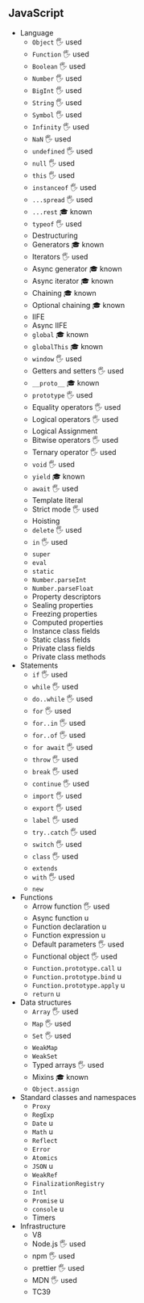 ## JavaScript

- Language
  - `Object` 🖐️ used
  - `Function` 🖐️ used
  - `Boolean` 🖐️ used
  - `Number` 🖐️ used
  - `BigInt` 🖐️ used
  - `String` 🖐️ used
  - `Symbol` 🖐️ used
  - `Infinity` 🖐️ used
  - `NaN` 🖐️ used
  - `undefined` 🖐️ used
  - `null` 🖐️ used
  - `this` 🖐️ used
  - `instanceof` 🖐️ used
  - `...spread` 🖐️ used
  - `...rest` 🎓 known
  - `typeof` 🖐️ used
  - Destructuring
  - Generators 🎓 known
  - Iterators 🖐️ used
  - Async generator 🎓 known
  - Async iterator 🎓 known
  - Chaining 🎓 known
  - Optional chaining 🎓 known
  - IIFE
  - Async IIFE
  - `global` 🎓 known
  - `globalThis` 🎓 known
  - `window` 🖐️ used
  - Getters and setters 🖐️ used
  - `__proto__` 🎓 known
  - `prototype` 🖐️ used
  - Equality operators 🖐️ used
  - Logical operators 🖐️ used
  - Logical Assignment
  - Bitwise operators 🖐️ used
  - Ternary operator 🖐️ used
  - `void` 🖐️ used
  - `yield` 🎓 known
  - `await` 🖐️ used
  - Template literal
  - Strict mode 🖐️ used
  - Hoisting
  - `delete` 🖐️ used
  - `in` 🖐️ used
  - `super`
  - `eval`
  - `static`
  - `Number.parseInt`
  - `Number.parseFloat`
  - Property descriptors
  - Sealing properties
  - Freezing properties
  - Computed properties
  - Instance class fields
  - Static class fields
  - Private class fields
  - Private class methods
- Statements
  - `if` 🖐️ used
  - `while` 🖐️ used
  - `do..while` 🖐️ used
  - `for` 🖐️ used
  - `for..in` 🖐️ used
  - `for..of` 🖐️ used
  - `for await` 🖐️ used
  - `throw` 🖐️ used
  - `break` 🖐️ used
  - `continue` 🖐️ used
  - `import` 🖐️ used
  - `export` 🖐️ used
  - `label` 🖐️ used
  - `try..catch` 🖐️ used
  - `switch` 🖐️ used
  - `class` 🖐️ used
  - `extends`
  - `with` 🖐️ used
  - `new`
- Functions
  - Arrow function 🖐️ used
  - Async function u
  - Function declaration u
  - Function expression u
  - Default parameters 🖐️ used
  - Functional object 🖐️ used
  - `Function.prototype.call` u
  - `Function.prototype.bind` u
  - `Function.prototype.apply` u
  - `return` u
- Data structures
  - `Array` 🖐️ used
  - `Map` 🖐️ used
  - `Set` 🖐️ used
  - `WeakMap`
  - `WeakSet`
  - Typed arrays 🖐️ used
  - Mixins 🎓 known
  - `Object.assign`
- Standard classes and namespaces
  - `Proxy`
  - `RegExp`
  - `Date` u
  - `Math` u
  - `Reflect`
  - `Error`
  - `Atomics`
  - `JSON` u
  - `WeakRef`
  - `FinalizationRegistry`
  - `Intl`
  - `Promise` u
  - `console` u
  - Timers 
- Infrastructure
  - V8
  - Node.js 🖐️ used
  - npm 🖐️ used
  - prettier 🖐️ used
  - MDN 🖐️ used
  - TC39
